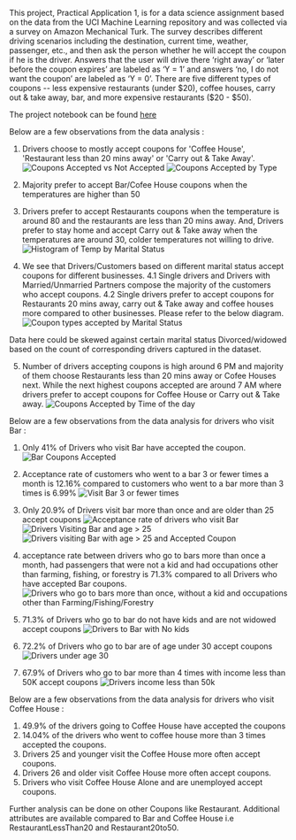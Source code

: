 This project, Practical Application 1, is for a data science assignment based on the data from the UCI Machine Learning repository and was collected via a survey on Amazon Mechanical Turk. The survey describes different driving scenarios including the destination, current time, weather, passenger, etc., and then ask the person whether he will accept the coupon if he is the driver. Answers that the user will drive there ‘right away’ or ‘later before the coupon expires’ are labeled as ‘Y = 1’ and answers ‘no, I do not want the coupon’ are labeled as ‘Y = 0’. There are five different types of coupons -- less expensive restaurants (under $20), coffee houses, carry out & take away, bar, and more expensive restaurants ($20 - $50). 

The project notebook can be found [here](./prompt.ipynb)

Below are a few observations from the data analysis : 

1. Drivers choose to mostly accept coupons for 'Coffee House', 'Restaurant less than 20 mins away' or 'Carry out & Take Away'.
![Coupons Accepted vs Not Accepted](./images/pie-q4.png) ![Coupons Accepted by Type](./images/pie-q4-type.png)

2. Majority prefer to accept Bar/Cofee House coupons when the temperatures are higher than 50

3. Drivers prefer to accept Restaurants coupons when the temperature is around 80 and the restaurants are less than 20 mins away. And, Drivers prefer to stay home and accept Carry out & Take away when the temperatures are around 30, colder temperatures not willing to drive.
![Histogram of Temp by Marital Status](./images/q6-hist-temp.png)

4. We see that Drivers/Customers based on different marital status accept coupons for different businesses.
    4.1 Single drivers and Drivers with Married/Unmarried Partners compose the majority of the customers who accept coupons.
    4.2 Single drivers prefer to accept coupons for Restaurants 20 mins away, carry out & Take away and coffee houses more compared to other businesses. Please refer to the below diagram.
![Coupon types accepted by Marital Status](./images/q6-hist-marital.png)

Data here could be skewed against certain marital status Divorced/widowed based on the count of corresponding drivers captured in the dataset.

5. Number of drivers accepting coupons is high around 6 PM and majority of them choose Restaurants less than 20 mins away or Cofee Houses next. While the next highest coupons accepted are around 7 AM where drivers prefer to accept coupons for Coffee House or Carry out & Take away. 
![Coupons Accepted by Time of the day](./images/timeoftheday-types.png)




Below are a few observations from the data analysis for drivers who visit Bar : 

1. Only 41% of Drivers who visit Bar have accepted the coupon.
![Bar Coupons Accepted](./images/bar-q2.png)

2. Acceptance rate of customers who went to a bar 3 or fewer times a month is 12.16% compared to customers who went to a bar more than 3 times is 6.99%
![Visit Bar 3 or fewer times](./images/bar-q3-hist.png)

3. Only 20.9% of Drivers visit bar more than once and are older than 25 accept coupons
![Acceptance rate of drivers who visit Bar](./images/bar-q4.png) ![Drivers Visiting Bar and age > 25](./images/bar-q4-hist.png) ![Drivers visiting Bar with age > 25 and Accepted Coupon](./images/bar-q4-hist-age25.png)

4. acceptance rate between drivers who go to bars more than once a month, had passengers that were not a kid and had occupations other than farming, fishing, or forestry is 71.3% compared to all Drivers who have accepted Bar coupons.
![Drivers who go to bars more than once, without a kid and occupations other than Farming/Fishing/Forestry](./images/bar-q5.png)

5. 71.3% of Drivers who go to bar do not have kids and are not widowed accept coupons
![Drivers to Bar with No kids](./images/bar-q6-1.png)

6. 72.2% of Drivers who go to bar are of age under 30 accept coupons
![Drivers under age 30](./images/bar-q6-2.png)

7. 67.9% of Drivers who go to bar more than 4 times with income less than 50K accept coupons
![Drivers income less than 50k](./images/bar-q6-3.png)



Below are a few observations from the data analysis for drivers who visit Coffee House : 

1. 49.9% of the drivers going to Coffee House have accepted the coupons
2. 14.04% of the drivers who went to coffee house more than 3 times accepted the coupons.
3. Drivers 25 and younger visit the Coffee House more often accept coupons.
4. Drivers 26 and older visit Coffee House more often accept coupons.
5. Drivers who visit Coffee House Alone and are unemployed accept coupons.


Further analysis can be done on other Coupons like Restaurant. Additional attributes are available compared to Bar and Coffee House i.e RestaurantLessThan20 and Restaurant20to50.

